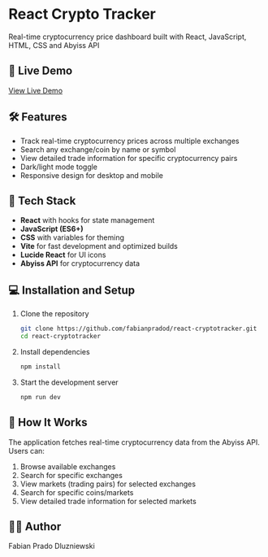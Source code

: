 # React Crypto Tracker

Real-time cryptocurrency price dashboard built with React, JavaScript, HTML, CSS and Abyiss API

## 🚀 Live Demo

[View Live Demo]([https://statuesque-tulumba-7fb372.netlify.app/])

## 🛠️ Features

- Track real-time cryptocurrency prices across multiple exchanges
- Search any exchange/coin by name or symbol
- View detailed trade information for specific cryptocurrency pairs
- Dark/light mode toggle
- Responsive design for desktop and mobile



## 🧰 Tech Stack

- **React** with hooks for state management
- **JavaScript (ES6+)**
- **CSS** with variables for theming
- **Vite** for fast development and optimized builds
- **Lucide React** for UI icons
- **Abyiss API** for cryptocurrency data

## 💻 Installation and Setup

1. Clone the repository
   ```bash
   git clone https://github.com/fabianpradod/react-cryptotracker.git
   cd react-cryptotracker
   ```

2. Install dependencies
   ```bash
   npm install
   ```

3. Start the development server
   ```bash
   npm run dev
   ```


## 🔄 How It Works

The application fetches real-time cryptocurrency data from the Abyiss API. Users can:

1. Browse available exchanges
2. Search for specific exchanges
3. View markets (trading pairs) for selected exchanges
4. Search for specific coins/markets
5. View detailed trade information for selected markets


## 👨‍💻 Author

Fabian Prado Dluzniewski

